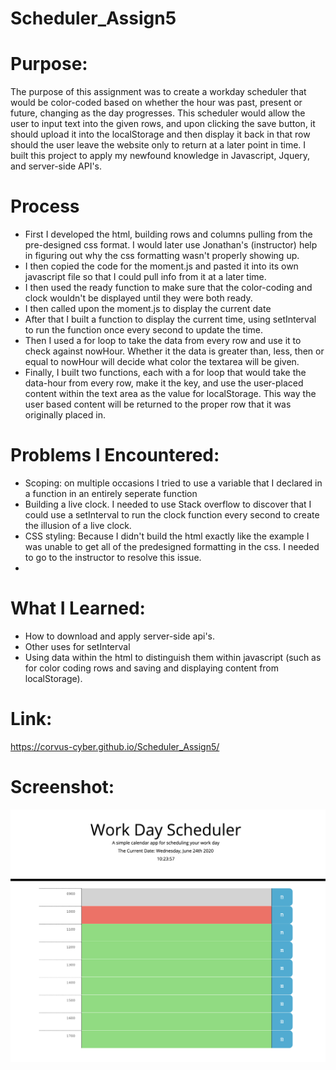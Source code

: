 # Scheduler_Assign5

# Purpose:
The purpose of this assignment was to create a workday scheduler that would be color-coded based on whether the hour was past, present or future, changing as the day progresses. This scheduler would allow the user to input text into the given rows, and upon clicking the save button, it should upload it into the localStorage and then display it back in that row should the user leave the website only to return at a later point in time. I built this project to apply my newfound knowledge in Javascript, Jquery, and server-side API's.  

# Process
* First I developed the html, building rows and columns pulling from the pre-designed css format. I would later use Jonathan's (instructor) help in figuring out why the css formatting wasn't properly showing up. 
* I then copied the code for the moment.js and pasted it into its own javascript file so that I could pull info from it at a later time. 
* I then used the ready function to make sure that the color-coding and clock wouldn't be displayed until they were both ready. 
* I then called upon the moment.js to display the current date
* After that I built a function to display the current time, using setInterval to run the function once every second to update the time.
* Then I used a for loop to take the data from every row and use it to check against nowHour. Whether it the data is greater than, less, then or equal to nowHour will decide what color the textarea will be given. 
* Finally, I built two functions, each with a for loop that would take the data-hour from every row, make it the key, and use the user-placed content within the text area as the value for localStorage. This way the user based content will be returned to the proper row that it was originally placed in.

# Problems I Encountered:
* Scoping: on multiple occasions I tried to use a variable that I declared in a function in an entirely seperate function
* Building a live clock. I needed to use Stack overflow to discover that I could use a setInterval to run the clock function every second to create the illusion of a live clock. 
* CSS styling: Because I didn't build the html exactly like the example I was unable to get all of the predesigned formatting in the css. I needed to go to the instructor to resolve this issue. 
* 

# What I Learned: 
* How to download and apply server-side api's.
* Other uses for setInterval
* Using data within the html to distinguish them within javascript (such as for color coding rows and saving and displaying content from localStorage).

# Link:
https://corvus-cyber.github.io/Scheduler_Assign5/

# Screenshot: 
![screenshot of the application](./assets/screenshot/Workday-scheduler.png)

